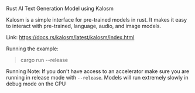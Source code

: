 Rust AI Text Generation Model using Kalosm

Kalosm is a simple interface for pre-trained models in rust. It makes it easy to interact with pre-trained, language, audio, and image models.

Link: https://docs.rs/kalosm/latest/kalosm/index.html

Running the example:
> cargo run --release

Running Note:
If you don't have access to an accelerator make sure you are running in release mode with `--release`. Models will run extremely slowly in debug mode on the CPU